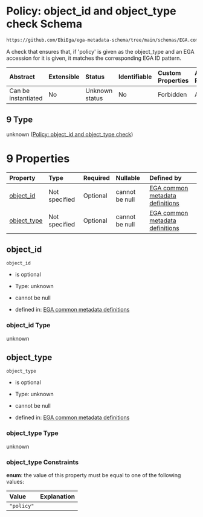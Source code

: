 # Policy: object_id and object_type check Schema

```txt
https://github.com/EbiEga/ega-metadata-schema/tree/main/schemas/EGA.common-definitions.json#/definitions/object-id-and-object-type-check/anyOf/9
```

A check that ensures that, if 'policy' is given as the object_type and an EGA accession for it is given, it matches the corresponding EGA ID pattern.

| Abstract            | Extensible | Status         | Identifiable | Custom Properties | Additional Properties | Access Restrictions | Defined In                                                                                |
| :------------------ | :--------- | :------------- | :----------- | :---------------- | :-------------------- | :------------------ | :---------------------------------------------------------------------------------------- |
| Can be instantiated | No         | Unknown status | No           | Forbidden         | Allowed               | none                | [EGA.common-definitions.json*](../out/EGA.common-definitions.json "open original schema") |

## 9 Type

unknown ([Policy: object_id and object_type check](ega-4-definitions-check-that-the-object_ids-accession-pattern-and-object_type-match-anyof-policy-object_id-and-object_type-check.md))

# 9 Properties

| Property                    | Type          | Required | Nullable       | Defined by                                                                                                                                                                                                                                                                                                                                                              |
| :-------------------------- | :------------ | :------- | :------------- | :---------------------------------------------------------------------------------------------------------------------------------------------------------------------------------------------------------------------------------------------------------------------------------------------------------------------------------------------------------------------- |
| [object_id](#object_id)     | Not specified | Optional | cannot be null | [EGA common metadata definitions](ega-4-definitions-check-that-the-object_ids-accession-pattern-and-object_type-match-anyof-policy-object_id-and-object_type-check-properties-object_id.md "https://github.com/EbiEga/ega-metadata-schema/tree/main/schemas/EGA.common-definitions.json#/definitions/object-id-and-object-type-check/anyOf/9/properties/object_id")     |
| [object_type](#object_type) | Not specified | Optional | cannot be null | [EGA common metadata definitions](ega-4-definitions-check-that-the-object_ids-accession-pattern-and-object_type-match-anyof-policy-object_id-and-object_type-check-properties-object_type.md "https://github.com/EbiEga/ega-metadata-schema/tree/main/schemas/EGA.common-definitions.json#/definitions/object-id-and-object-type-check/anyOf/9/properties/object_type") |

## object_id



`object_id`

*   is optional

*   Type: unknown

*   cannot be null

*   defined in: [EGA common metadata definitions](ega-4-definitions-check-that-the-object_ids-accession-pattern-and-object_type-match-anyof-policy-object_id-and-object_type-check-properties-object_id.md "https://github.com/EbiEga/ega-metadata-schema/tree/main/schemas/EGA.common-definitions.json#/definitions/object-id-and-object-type-check/anyOf/9/properties/object_id")

### object_id Type

unknown

## object_type



`object_type`

*   is optional

*   Type: unknown

*   cannot be null

*   defined in: [EGA common metadata definitions](ega-4-definitions-check-that-the-object_ids-accession-pattern-and-object_type-match-anyof-policy-object_id-and-object_type-check-properties-object_type.md "https://github.com/EbiEga/ega-metadata-schema/tree/main/schemas/EGA.common-definitions.json#/definitions/object-id-and-object-type-check/anyOf/9/properties/object_type")

### object_type Type

unknown

### object_type Constraints

**enum**: the value of this property must be equal to one of the following values:

| Value      | Explanation |
| :--------- | :---------- |
| `"policy"` |             |

